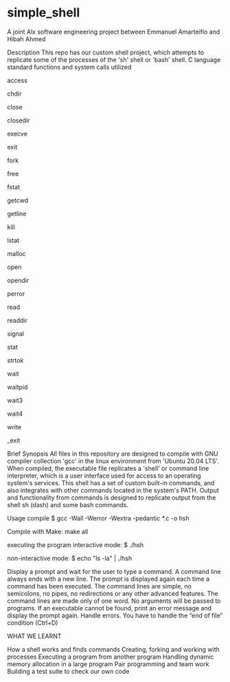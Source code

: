 # simple_shell
A joint Alx software engineering project between Emmanuel Amarteifio and Hibah Ahmed


Description This repo has our custom shell project, which attempts to replicate some of the processes of the 'sh' shell or 'bash' shell. C language standard functions and system calls utilized

access

chdir

close

closedir

execve

exit

fork

free

fstat

getcwd

getline

kill

lstat

malloc

open

opendir

perror

read

readdir

signal

stat

strtok

wait

waitpid

wait3

wait4

write

_exit

Brief Synopsis All files in this repository are designed to compile with GNU compiler collection 'gcc' in the linux environment from 'Ubuntu 20.04 LTS'. When compiled, the executable file replicates a 'shell' or command line interpreter, which is a user interface used for access to an operating system's services. This shell has a set of custom built-in commands, and also integrates with other commands located in the system's PATH. Output and functionality from commands is designed to replicate output from the shell sh (dash) and some bash commands.

Usage compile $ gcc -Wall -Werror -Wextra -pedantic *.c -o hsh

Compile with Make: make all

executing the program interactive mode: $ ./hsh

non-interactive mode: $ echo "ls -la" | ./hsh

Display a prompt and wait for the user to type a command. A command line always ends with a new line.
The prompt is displayed again each time a command has been executed.
The command lines are simple, no semicolons, no pipes, no redirections or any other advanced features.
The command lines are made only of one word. No arguments will be passed to programs.
If an executable cannot be found, print an error message and display the prompt again.
Handle errors.
You have to handle the “end of file” condition (Ctrl+D)


WHAT WE LEARNT 

How a shell works and finds commands
Creating, forking and working with processes
Executing a program from another program
Handling dynamic memory allocation in a large program
Pair programming and team work
Building a test suite to check our own code

